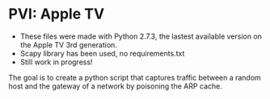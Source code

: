 # PVI: Apple TV
* These files were made with Python 2.7.3, the lastest available version on the Apple TV 3rd generation. 
* Scapy library has been used, no requirements.txt
* Still work in progress! 

The goal is to create a python script that captures traffic between a random host and the gateway of a network by poisoning the ARP cache.
